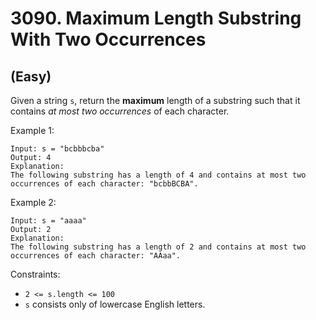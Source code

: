 # 3090. Maximum Length Substring With Two Occurrences
## (Easy)

Given a string `s`, return the **maximum** length of a substring such that it contains *at most two occurrences* of each character.
 

Example 1:

```
Input: s = "bcbbbcba"
Output: 4
Explanation:
The following substring has a length of 4 and contains at most two occurrences of each character: "bcbbBCBA".
```

Example 2:

```
Input: s = "aaaa"
Output: 2
Explanation:
The following substring has a length of 2 and contains at most two occurrences of each character: "AAaa".
```

Constraints:

- `2 <= s.length <= 100`
- `s` consists only of lowercase English letters.